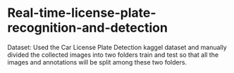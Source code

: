 # Real-time-license-plate-recognition-and-detection

Dataset:
Used the Car License Plate Detection kaggel dataset and manually divided the collected images into two folders train and test so that all the images and annotations will be split among these two folders.
